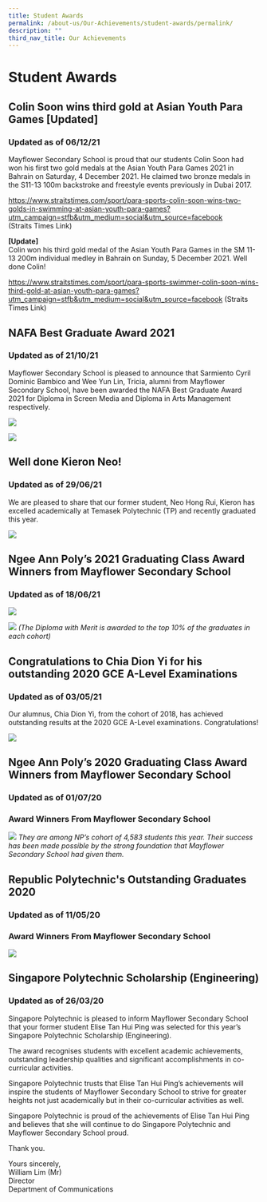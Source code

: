 ```yaml
---
title: Student Awards
permalink: /about-us/Our-Achievements/student-awards/permalink/
description: ""
third_nav_title: Our Achievements
---
```

Student Awards
==============

Colin Soon wins third gold at Asian Youth Para Games \[Updated\]
----------------------------------------------------------------
### **Updated as of 06/12/21**

Mayflower Secondary School is proud that our students Colin Soon had won his first two gold medals at the Asian Youth Para Games 2021 in Bahrain on Saturday, 4 December 2021. He claimed two bronze medals in the S11-13 100m backstroke and freestyle events previously in Dubai 2017.

https://www.straitstimes.com/sport/para-sports-colin-soon-wins-two-golds-in-swimming-at-asian-youth-para-games?utm_campaign=stfb&utm_medium=social&utm_source=facebook   
(Straits Times Link)

**\[Update\]**    
Colin won his third gold medal of the Asian Youth Para Games in the SM 11-13 200m individual medley in Bahrain on Sunday, 5 December 2021. Well done Colin!

https://www.straitstimes.com/sport/para-sports-swimmer-colin-soon-wins-third-gold-at-asian-youth-para-games?utm_campaign=stfb&utm_medium=social&utm_source=facebook
(Straits Times Link)

NAFA Best Graduate Award 2021
-----------------------------

### **Updated as of 21/10/21**

Mayflower Secondary School is pleased to announce that Sarmiento Cyril Dominic Bambico and Wee Yun Lin, Tricia, alumni from Mayflower Secondary School, have been awarded the NAFA Best Graduate Award 2021 for Diploma in Screen Media and Diploma in Arts Management respectively.

![](/images/nafa1.jpg)

![](/images/nafa2.jpg)

Well done Kieron Neo!
---------------------

### **Updated as of 29/06/21**

We are pleased to share that our former student, Neo Hong Rui, Kieron has excelled academically at Temasek Polytechnic (TP) and recently graduated this year.

![](/images/tp.jpg)

Ngee Ann Poly’s 2021 Graduating Class Award Winners from Mayflower Secondary School
-----------------------------------------------------------------------------------

### **Updated as of 18/06/21**

![](/images/np.jpg)

![](/images/np1.png)
_(The Diploma with Merit is awarded to the top 10% of the graduates in each cohort)_

Congratulations to Chia Dion Yi for his outstanding 2020 GCE A-Level Examinations
---------------------------------------------------------------------------------

### **Updated as of 03/05/21**

Our alumnus, Chia Dion Yi, from the cohort of 2018, has achieved outstanding results at the 2020 GCE A-Level examinations. Congratulations!

![](/images/dion.png)

Ngee Ann Poly’s 2020 Graduating Class Award Winners from Mayflower Secondary School
-----------------------------------------------------------------------------------

### **Updated as of 01/07/20**

### Award Winners From Mayflower Secondary School
![](/images/award1.png)
_They are among NP’s cohort of 4,583 students this year. Their success has been made possible by the strong foundation that Mayflower Secondary School had given them._

Republic Polytechnic's Outstanding Graduates 2020
-------------------------------------------------

### **Updated as of 11/05/20**

### Award Winners From Mayflower Secondary School

![](/images/award2.png)

Singapore Polytechnic Scholarship (Engineering)
-----------------------------------------------

### **Updated as of 26/03/20**

Singapore Polytechnic is pleased to inform Mayflower Secondary School that your former student Elise Tan Hui Ping was selected for this year’s Singapore Polytechnic Scholarship (Engineering).

The award recognises students with excellent academic achievements, outstanding leadership qualities and significant accomplishments in co-curricular activities.

Singapore Polytechnic trusts that Elise Tan Hui Ping’s achievements will inspire the students of Mayflower Secondary School to strive for greater heights not just academically but in their co-curricular activities as well.

Singapore Polytechnic is proud of the achievements of Elise Tan Hui Ping and believes that she will continue to do Singapore Polytechnic and Mayflower Secondary School proud.

Thank you.

Yours sincerely,  
William Lim (Mr)  
Director  
Department of Communications